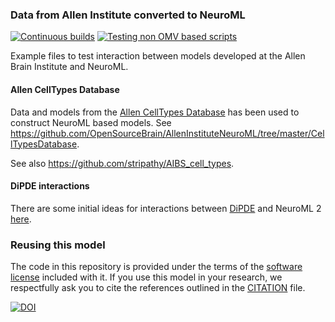 ### Data from Allen Institute converted to NeuroML
[![Continuous builds](https://github.com/OpenSourceBrain/AllenInstituteNeuroML/actions/workflows/omv-ci.yml/badge.svg)](https://github.com/OpenSourceBrain/AllenInstituteNeuroML/actions/workflows/omv-ci.yml) [![Testing non OMV based scripts](https://github.com/OpenSourceBrain/AllenInstituteNeuroML/actions/workflows/non-omv.yml/badge.svg)](https://github.com/OpenSourceBrain/AllenInstituteNeuroML/actions/workflows/non-omv.yml)

Example files to test interaction between models developed at the Allen Brain Institute and NeuroML.

#### Allen CellTypes Database

Data and models from the [Allen CellTypes Database](http://celltypes.brain-map.org/) has been used to
construct NeuroML based models. See https://github.com/OpenSourceBrain/AllenInstituteNeuroML/tree/master/CellTypesDatabase.

See also https://github.com/stripathy/AIBS_cell_types.


#### DiPDE interactions

There are some initial ideas for interactions between [DiPDE](http://alleninstitute.github.io/dipde/) and
NeuroML 2 [here](https://github.com/OpenSourceBrain/AllenInstituteNeuroML/tree/master/DiPDE).



### Reusing this model

The code in this repository is provided under the terms of the [software license](LICENSE) included with it. If you use this model in your research, we respectfully ask you to cite the references outlined in the [CITATION](CITATION.md) file.

[![DOI](https://www.zenodo.org/badge/23345839.svg)](https://www.zenodo.org/badge/latestdoi/23345839)
